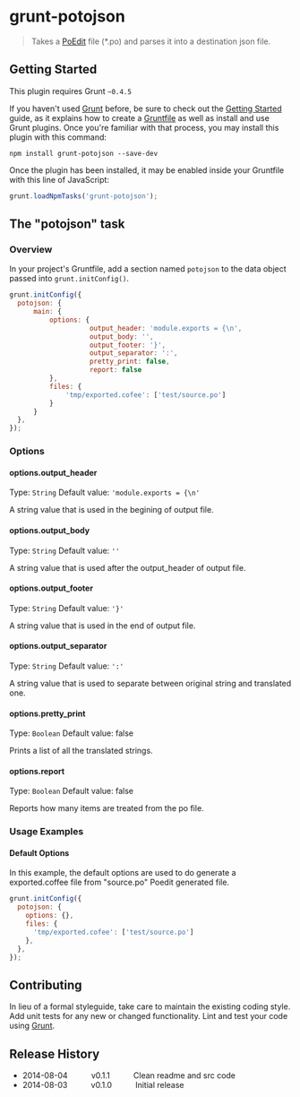 # grunt-potojson

> Takes a [PoEdit](http://poedit.net/) file (*.po) and parses it into a destination json file.

## Getting Started
This plugin requires Grunt `~0.4.5`

If you haven't used [Grunt](http://gruntjs.com/) before, be sure to check out the [Getting Started](http://gruntjs.com/getting-started) guide, as it explains how to create a [Gruntfile](http://gruntjs.com/sample-gruntfile) as well as install and use Grunt plugins. Once you're familiar with that process, you may install this plugin with this command:

```shell
npm install grunt-potojson --save-dev
```

Once the plugin has been installed, it may be enabled inside your Gruntfile with this line of JavaScript:

```js
grunt.loadNpmTasks('grunt-potojson');
```

## The "potojson" task

### Overview
In your project's Gruntfile, add a section named `potojson` to the data object passed into `grunt.initConfig()`.

```js
grunt.initConfig({
  potojson: {
      main: {
          options: {
                    output_header: 'module.exports = {\n',
                    output_body: '',
                    output_footer: '}',
                    output_separator: ':',
                    pretty_print: false,
                    report: false
          },
          files: {
              'tmp/exported.cofee': ['test/source.po']
          }
      }
  },
});
```

### Options

#### options.output_header
Type: `String`
Default value: `'module.exports = {\n'`

A string value that is used in the begining of output file.

#### options.output_body
Type: `String`
Default value: `''`

A string value that is used after the output_header of output file.

#### options.output_footer
Type: `String`
Default value: `'}'`

A string value that is used in the end of output file.

#### options.output_separator
Type: `String`
Default value: `':'`

A string value that is used to separate between original string and translated one.

#### options.pretty_print
Type: `Boolean`
Default value: false

Prints a list of all the translated strings.

#### options.report
Type: `Boolean`
Default value: false

Reports how many items are treated from the po file.

### Usage Examples

#### Default Options
In this example, the default options are used to do generate a exported.coffee file from "source.po" Poedit generated file. 

```js
grunt.initConfig({
  potojson: {
    options: {},
    files: {
      'tmp/exported.cofee': ['test/source.po']
    },
  },
});
```

## Contributing
In lieu of a formal styleguide, take care to maintain the existing coding style. Add unit tests for any new or changed functionality. Lint and test your code using [Grunt](http://gruntjs.com/).

## Release History

 * 2014-08-04   v0.1.1   Clean readme and src code
 * 2014-08-03   v0.1.0   Initial release
